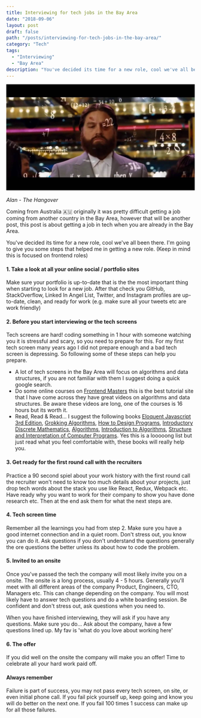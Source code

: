 ```yaml
---
title: Interviewing for tech jobs in the Bay Area
date: "2018-09-06"
layout: post
draft: false
path: "/posts/interviewing-for-tech-jobs-in-the-bay-area/"
category: "Tech"
tags:
  - "Interviewing"
  - "Bay Area"
description: "You've decided its time for a new role, cool we've all been there. If you happen to work in tech in the Bay Area this process is not as easy at it sounds..."
---
```

![bayarea.jpg](./bayarea.jpg)

*Alan - The Hangover*

Coming from Australia 🇦🇺 originally it was pretty difficult getting a job coming from another country in the Bay Area, however that will be another post, this post is about getting a job in tech when you are already in the Bay Area. 

You've decided its time for a new role, cool we've all been there. I'm going to give you some steps that helped me in getting a new role. (Keep in mind this is focused on frontend roles)

#### 1. Take a look at all your online social / portfolio sites

Make sure your portfolio is up-to-date that is the the most important thing when starting to look for a new job. After that check you GitHub, StackOverflow, Linked In Angel List, Twitter, and Instagram profiles are up-to-date, clean, and ready for work (e.g. make sure all your tweets etc are work friendly) 

#### 2. Before you start interviewing or the tech screens

Tech screens are hard! coding something in 1 hour with someone watching you it is stressful and scary, so you need to prepare for this. For my first tech screen many years ago I did not prepare enough and a bad tech screen is depressing. So following some of these steps can help you prepare. 

 - A lot of tech screens in the Bay Area will focus on algorithms and data structures, if you are not familiar with them I suggest doing a quick google search. 
 - Do some online courses on [Frontend Masters](https://frontendmasters.com/) this is the best tutorial site that I have come across they have great videos on algorithms and data structures. Be aware these videos are long, one of the courses is 16 hours but its worth it.
 - Read, Read & Read... I suggest the following books [Eloquent Javascript 3rd Edition](https://eloquentjavascript.net/), [Grokking Algorithms](https://www.manning.com/books/grokking-algorithms), [How to Design Programs](https://htdp.org/), [Introductory Discrete Mathematics](https://www.amazon.com/gp/product/0486691152?pf_rd_p=d1f45e03-8b73-4c9a-9beb-4819111bef9a&pf_rd_r=E4PFF3SRX4DAVMDWF6D4), [Algorithms](https://www.amazon.com/Algorithms-Sanjoy-Dasgupta/dp/0073523402/ref=sr_1_7?s=books&ie=UTF8&qid=1536274415&sr=1-7&keywords=Algorithms), [Introduction to Algorithms](https://www.amazon.com/s/ref=nb_sb_noss?url=search-alias%3Dstripbooks&field-keywords=Introduction+to+Algorithms), [Structure and Interpretation of Computer Programs](http://web.mit.edu/alexmv/6.037/sicp.pdf). Yes this is a looooong list but just read what you feel comfortable with, these books will really help you.

#### 3. Get ready for the first round call with the recruiters

Practice a 90 second spiel about your work history with the first round call the recruiter won't need to know too much details about your projects, just drop tech words about the stack you use like React, Redux, Webpack etc. Have ready why you want to work for their company to show you have done research etc. Then at the end ask them for what the next steps are.  

#### 4. Tech screen time

Remember all the learnings you had from step 2. Make sure you have a good internet connection and in a quiet room. Don't stress out, you know you can do it. Ask questions if you don't understand the questions generally the ore questions the better unless its about how to code the problem. 

#### 5. Invited to an onsite

Once you've passed the tech the company will most likely invite you on a onsite. The onsite is a long process, usually 4 - 5 hours. Generally you'll meet with all different areas of the company Product, Engineers, CTO, Managers etc. This can change depending on the company. You will most likely have to answer tech questions and do a white boarding session. Be confident and don't stress out, ask questions when you need to. 

When you have finished interviewing, they will ask if you have any questions. Make sure you do... Ask about the company, have a few questions lined up. My fav is 'what do you love about working here'

#### 6. The offer

If you did well on the onsite the company will make you an offer! Time to celebrate all your hard work paid off. 

#### Always remember

Failure is part of success, you may not pass every tech screen, on site, or even initial phone call. If you fail pick yourself up, keep going and know you will do better on the next one. If you fail 100 times 1 success can make up for all those failures. 
